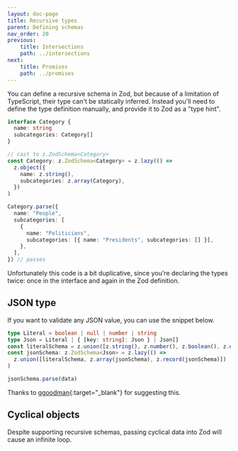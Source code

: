 ```yaml
---
layout: doc-page
title: Recursive types
parent: Defining schemas
nav_order: 20
previous:
    title: Intersections
    path: ../intersections
next:
    title: Promises
    path: ../promises
---
```


You can define a recursive schema in Zod, but because of a limitation of TypeScript, their type can't be statically inferred. Instead you'll need to define the type definition manually, and provide it to Zod as a "type hint".

```ts
interface Category {
  name: string
  subcategories: Category[]
}

// cast to z.ZodSchema<Category>
const Category: z.ZodSchema<Category> = z.lazy(() =>
  z.object({
    name: z.string(),
    subcategories: z.array(Category),
  })
)

Category.parse({
  name: "People",
  subcategories: [
    {
      name: "Politicians",
      subcategories: [{ name: "Presidents", subcategories: [] }],
    },
  ],
}) // passes
```

Unfortunately this code is a bit duplicative, since you're declaring the types twice: once in the interface and again in the Zod definition.

<!-- If your schema has lots of primitive fields, there's a way of reducing the amount of duplication:

```ts
// define all the non-recursive stuff here
const BaseCategory = z.object({
  name: z.string(),
  tags: z.array(z.string()),
  itemCount: z.number(),
})

// create an interface that extends the base schema
interface Category extends z.infer<typeof BaseCategory> {
  subcategories: Category[]
}

// merge the base schema with
// a new Zod schema containing relations
const Category: z.ZodSchema<Category> = BaseCategory.merge(
  z.object({
    subcategories: z.lazy(() => z.array(Category)),
  })
)
``` -->

## JSON type

If you want to validate any JSON value, you can use the snippet below.

```ts
type Literal = boolean | null | number | string
type Json = Literal | { [key: string]: Json } | Json[]
const literalSchema = z.union([z.string(), z.number(), z.boolean(), z.null()])
const jsonSchema: z.ZodSchema<Json> = z.lazy(() =>
  z.union([literalSchema, z.array(jsonSchema), z.record(jsonSchema)])
)

jsonSchema.parse(data)
```

Thanks to [ggoodman](https://github.com/ggoodman){:target="_blank"} for suggesting this.

## Cyclical objects

Despite supporting recursive schemas, passing cyclical data into Zod will cause an infinite loop.